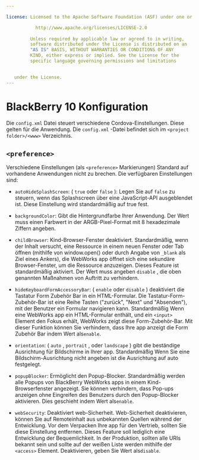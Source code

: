 ```yaml
---

license: Licensed to the Apache Software Foundation (ASF) under one or more contributor license agreements. See the NOTICE file distributed with this work for additional information regarding copyright ownership. The ASF licenses this file to you under the Apache License, Version 2.0 (the "License"); you may not use this file except in compliance with the License. You may obtain a copy of the License at

           http://www.apache.org/licenses/LICENSE-2.0
    
         Unless required by applicable law or agreed to in writing,
         software distributed under the License is distributed on an
         "AS IS" BASIS, WITHOUT WARRANTIES OR CONDITIONS OF ANY
         KIND, either express or implied. See the License for the
         specific language governing permissions and limitations
    

   under the License.
---
```


# BlackBerry 10 Konfiguration

Die `config.xml` Datei steuert verschiedene Cordova-Einstellungen. Diese gelten für die Anwendung. Die `config.xml` -Datei befindet sich im `<project folder>/<www>` Verzeichnis.

## `<preference>`

Verschiedene Einstellungen (als `<preference>` Markierungen) Standard auf vorhandene Anwendungen nicht zu brechen. Die verfügbaren Einstellungen sind:

*   `autoHideSplashScreen`: ( `true` oder `false` ): Legen Sie auf `false` zu steuern, wenn das Splashscreen über eine JavaScript-API ausgeblendet ist. Diese Einstellung wird standardmäßig auf true fest.

*   `backgroundColor`: Gibt die Hintergrundfarbe Ihrer Anwendung. Der Wert muss einen Farbwert in der ARGB-Pixel-Format mit 8 hexadezimale Ziffern angeben.

*   `childBrowser`: Kind-Browser-Fenster deaktiviert. Standardmäßig, wenn der Inhalt versucht, eine Ressource in einem neuen Fenster oder Tab öffnen (mithilfe von window.open() oder durch Angabe von `_blank` als Ziel eines Ankers), die WebWorks app öffnet sich eine sekundäre Browser-Fenster, um die Ressource anzuzeigen. Dieses Feature ist standardmäßig aktiviert. Der Wert muss angeben `disable` , die oben genannten Maßnahmen von Auftritt zu verhindern.

*   `hideKeyboardFormAccessoryBar`: ( `enable` oder `disable` ) deaktiviert die Tastatur Form Zubehör Bar in ein HTML-Formular. Die Tastatur-Form-Zubehör-Bar ist eine Reihe Tasten ("zurück", "Next" und "Absenden"), mit der Benutzer ein Formular navigieren kann. Standardmäßig Wenn eine WebWorks app ein HTML-Formular enthält, und ein `<input>` Element den Fokus erhält, WebWorks zeigt diese Form-Zubehör-Bar. Mit dieser Funktion können Sie verhindern, dass Ihre app anzeigt die Form Zubehör Bar indem Wert als`enable`.

*   `orientation`: ( `auto` , `portrait` , oder `landscape` ) gibt die beständige Ausrichtung für Bildschirme in Ihrer app. Standardmäßig Wenn Sie eine Bildschirm-Ausrichtung nicht angeben ist die Ausrichtung auf auto festgelegt.

*   `popupBlocker`: Ermöglicht den Popup-Blocker. Standardmäßig werden alle Popups von BlackBerry WebWorks apps in einem Kind-Browserfenster angezeigt. Sie können verhindern, dass Pop-ups anzeigen ohne Eingreifen des Benutzers durch den Popup-Blocker aktivieren. Dies geschieht indem Wert als`enable`.

*   `webSecurity`: Deaktiviert web-Sicherheit. Web-Sicherheit deaktivieren, können Sie auf Remoteinhalt aus unbekannten Quellen während der Entwicklung. Vor dem Verpacken Ihre app für den Vertrieb, sollten Sie diese Einstellung entfernen. Dieses Feature soll lediglich eine Entwicklung der Bequemlichkeit. In der Produktion, sollten alle URIs bekannt sein und sollte auf der weißen Liste werden mithilfe der `<access>` Element. Deaktivieren, geben Sie Wert als`disable`.